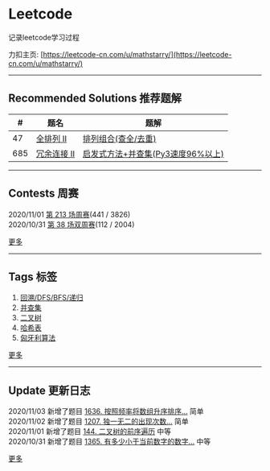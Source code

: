 # Leetcode
记录leetcode学习过程 

力扣主页: [https://leetcode-cn.com/u/mathstarry/](https://leetcode-cn.com/u/mathstarry/)

---
## Recommended Solutions 推荐题解
| # | 题名 | 题解 |
| -- | -- | -- |
| 47 | [全排列 II](https://github.com/Mathstarry/Leetcode/tree/master/problems/0047_permuteUnique) | [排列组合(查全/去重)](https://github.com/Mathstarry/Leetcode/blob/master/problems/0047_permuteUnique/ideas.md) |
| 685 | [冗余连接 II](https://github.com/Mathstarry/Leetcode/tree/master/problems/0685_findRedundantDirectedConnection) | [启发式方法+并查集(Py3速度96%以上)](https://leetcode-cn.com/problems/redundant-connection-ii/solution/qi-fa-shi-fang-fa-bing-cha-ji-py3su-du-96yi-shang-/) |

---

## Contests 周赛
2020/11/01 [第 213 场周赛](https://github.com/Mathstarry/Leetcode/blob/master/contests/overview/weekly/weekly_213.md)(441 / 3826)  
2020/10/31 [第 38 场双周赛](https://github.com/Mathstarry/Leetcode/blob/master/contests/overview/biweekly/biweekly_038.md)(112 / 2004)

[更多](https://github.com/Mathstarry/Leetcode/blob/master/contests/overview/README.md)

---
## Tags 标签
1. [回溯/DFS/BFS/递归](https://github.com/Mathstarry/Leetcode/tree/master/tags/trackback_DFS_BFS_recursion)  
2. [并查集](https://github.com/Mathstarry/Leetcode/blob/master/tags/unionfind/README.md)
3. [二叉树](https://github.com/Mathstarry/Leetcode/tree/master/tags/binary-tree)
4. [哈希表](https://github.com/Mathstarry/Leetcode/tree/master/tags/hashMap)
5. [匈牙利算法](https://github.com/Mathstarry/Leetcode/tree/master/tags/bipartite-graph)

[更多](https://github.com/Mathstarry/Leetcode/tree/master/tags)

---
## Update 更新日志
2020/11/03 新增了题目 [1636. 按照频率将数组升序排序...](https://github.com/Mathstarry/Leetcode/tree/master/problems/1636_frequencySort) 简单   
2020/11/02 新增了题目 [1207. 独一无二的出现次数...](https://github.com/Mathstarry/Leetcode/tree/master/problems/1207_uniqueOccurrences) 简单   
2020/11/01 新增了题目 [144. 二叉树的前序遍历](https://github.com/Mathstarry/Leetcode/tree/master/problems/0144_preorderTraversal) 中等   
2020/10/31 新增了题目 [1365. 有多少小于当前数字的数字...](https://github.com/Mathstarry/Leetcode/tree/master/problems/1365_smallerNumbersThanCurrent) 中等   

[更多](https://github.com/Mathstarry/Leetcode/blob/master/UPDATE.md#Update)
